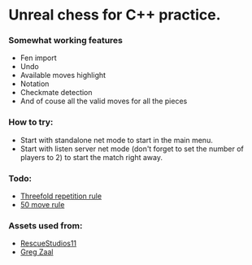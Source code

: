 # Unreal chess for C++ practice.
### Somewhat working features
- Fen import
- Undo
- Available moves highlight
- Notation
- Checkmate detection
- And of couse all the valid moves for all the pieces

### How to try:
- Start with standalone net mode to start in the main menu.
- Start with listen server net mode (don't forget to set the number of players to 2) to start the match right away.

### Todo:
- [Threefold repetition rule](https://en.wikipedia.org/wiki/Threefold_repetition)
- [50 move rule](https://en.wikipedia.org/wiki/Fifty-move_rule)

### Assets used from:
- [RescueStudios11](https://www.blendswap.com/blend/21963)
- [Greg Zaal](https://polyhaven.com/a/wooden_lounge)
